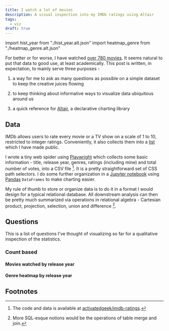 ```yaml
---
title: I watch a lot of movies
description: A visual inspection into my IMDb ratings using Altair
tags:
  - viz
draft: true
---
```


import hist_year from "./hist_year.alt.json"
import heatmap_genre from "./heatmap_genre.alt.json"

For better or for worse, I have watched [over 780 movies](/kb/movies). It
seems natural to put that data to good use, at least academically. This
post is written, in expectation, to mainly serve three purposes -

1. a way for me to ask as many questions as possible on a simple dataset to keep
   the creative juices flowing

2. to keep thinking about informative ways to visualize data ubiquitous around us

3. a quick reference for [Altair](https://altair-viz.github.io), a declarative
   charting library

## Data

IMDb allows users to rate every movie or a TV show on a scale of 1 to 10,
restricted to integer ratings. Conveniently, it also collects them into a
[list](https://www.imdb.com/user/ur34765497/ratings) which I have made public.

I wrote a tiny web spider using [Playwright](https://playwright.dev) which
collects some basic information - title, release year, genres, ratings (including
mine) and total number of votes, into a CSV file [^1]. It is a pretty
straightforward set of CSS path selectors. I do some further organization in
a [Jupyter notebook](https://github.com/activatedgeek/imdb-ratings/blob/master/notebooks/IMDb%20Analysis.ipynb)
using [Pandas](https://pandas.pydata.org) `DataFrames` to make charting easier.

My rule of thumb to store or organize data is to do it in a format I would design
for a typical relational database. All downstream analysis can then be pretty much
summarized via operations in relational algebra - Cartesian product, projection,
selection, union and difference [^2].

## Questions

This is a list of questions I've thought of visualizing so far for a qualitative
inspection of the statistics.

### Count based

#### Movies watched by release year

<LazyVega spec={hist_year} />

#### Genre heatmap by release year

<LazyVega spec={heatmap_genre} />

## Footnotes

[^1]: The code and data is available at [activatedgeek/imdb-ratings](https://github.com/activatedgeek/imdb-ratings).
[^2]: More SQL-esque notions would be the operations of table merge and join.
